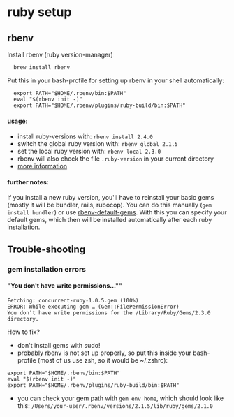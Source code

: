 # ruby setup

## rbenv
Install rbenv (ruby version-manager)
```
  brew install rbenv
```
Put this in your bash-profile for setting up rbenv in your shell automatically:
```shell
  export PATH="$HOME/.rbenv/bin:$PATH"
  eval "$(rbenv init -)"
  export PATH="$HOME/.rbenv/plugins/ruby-build/bin:$PATH"
```
#### usage:
- install ruby-versions with: `rbenv install 2.4.0`
- switch the global ruby version with: `rbenv global 2.1.5`
- set the local ruby version with: `rbenv local 2.3.0`
- rbenv will also check the file `.ruby-version` in your current directory
- [more information](https://github.com/rbenv/rbenv)

#### further notes:
If you install a new ruby version, you'll have to reinstall your basic gems (mostly it will be bundler, rails, rubocop). You can do this manually (`gem install bundler`) or use [rbenv-default-gems](https://github.com/rbenv/rbenv-default-gems). With this you can specify your default gems, which then will be installed automatically after each ruby installation.

## Trouble-shooting
### gem installation errors
#### "You don't have write permissions...""
```
Fetching: concurrent-ruby-1.0.5.gem (100%)
ERROR: While executing gem … (Gem::FilePermissionError)
You don’t have write permissions for the /Library/Ruby/Gems/2.3.0 directory.
```

How to fix?
- don't install gems with sudo!
- probably rbenv is not set up properly, so put this inside your bash-profile (most of us use zsh, so it would be ~/.zshrc):
```shell
export PATH="$HOME/.rbenv/bin:$PATH"
eval "$(rbenv init -)"
export PATH="$HOME/.rbenv/plugins/ruby-build/bin:$PATH"
```
- you can check your gem path with `gem env home`, which should look like this: `/Users/your-user/.rbenv/versions/2.1.5/lib/ruby/gems/2.1.0`
